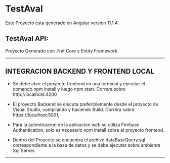 # TestAval

Este Proyecto esta generado en Angular version 11.1.4.

## TestAval API:

Proyecto Generado con .Net Core y Entity Framework.

-------

## INTEGRACION BACKEND Y FRONTEND LOCAL 

* Se debe abrir el proyecto frontend en una terminal y ejecutar el comando npm install y luego npm start. Correra sobre http://localhots:4200

* El proyecto Backend se ejecuta preferiblemente desde el proyecto de Visual Studio, compilando y haciendo Build.  Correra sobre  https://localhost:5001, 

* Para la autenticacion de la aplicacion web se utiliza Firebase Authentication, solo es necesario npm install sobre el proyecto frontend.

* Dentro del Proyecto se encuentra el archivo dataBaseQuery.sql correspondiente a la base de datos y se debe ejecutar sobre ambienre Sql Server.

----
